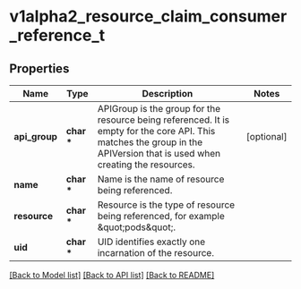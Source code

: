 # v1alpha2_resource_claim_consumer_reference_t

## Properties
Name | Type | Description | Notes
------------ | ------------- | ------------- | -------------
**api_group** | **char \*** | APIGroup is the group for the resource being referenced. It is empty for the core API. This matches the group in the APIVersion that is used when creating the resources. | [optional] 
**name** | **char \*** | Name is the name of resource being referenced. | 
**resource** | **char \*** | Resource is the type of resource being referenced, for example \&quot;pods\&quot;. | 
**uid** | **char \*** | UID identifies exactly one incarnation of the resource. | 

[[Back to Model list]](../README.md#documentation-for-models) [[Back to API list]](../README.md#documentation-for-api-endpoints) [[Back to README]](../README.md)


